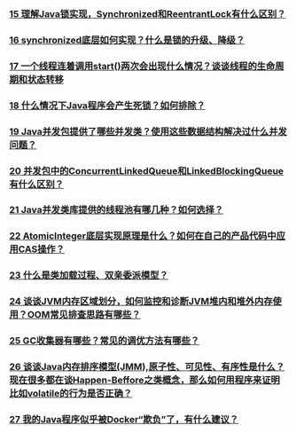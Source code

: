### [15 理解Java锁实现，Synchronized和ReentrantLock有什么区别？](https://github.com/lu666666/notebooks/blob/master/java/0/2/01.md)
>
### [16 synchronized底层如何实现？什么是锁的升级、降级？](https://github.com/lu666666/notebooks/blob/master/java/0/2/02.md)
>
### [17 一个线程连着调用start()两次会出现什么情况？谈谈线程的生命周期和状态转移](https://github.com/lu666666/notebooks/blob/master/java/0/2/03.md) 
>
### [18 什么情况下Java程序会产生死锁？如何排除？](https://github.com/lu666666/notebooks/blob/master/java/0/2/04.md)
>
### [19 Java并发包提供了哪些并发类？使用这些数据结构解决过什么并发问题？](https://github.com/lu666666/notebooks/blob/master/java/0/2/05.md)
>
### [20 并发包中的ConcurrentLinkedQueue和LinkedBlockingQueue有什么区别？](https://github.com/lu666666/notebooks/blob/master/java/0/2/06.md)
>
### [21 Java并发类库提供的线程池有哪几种？如何选择？](https://github.com/lu666666/notebooks/blob/master/java/0/2/07.md)
>
### [22 AtomicInteger底层实现原理是什么？如何在自己的产品代码中应用CAS操作？](https://github.com/lu666666/notebooks/blob/master/java/0/2/08.md)
>
### [23 什么是类加载过程、双亲委派模型？](https://github.com/lu666666/notebooks/blob/master/java/0/2/09.md)
>
### [24 谈谈JVM内存区域划分，如何监控和诊断JVM堆内和堆外内存使用？OOM常见排查思路有哪些？](https://github.com/lu666666/notebooks/blob/master/java/0/2/10.md)
>
### [25 GC收集器有哪些？常见的调优方法有哪些？](https://github.com/lu666666/notebooks/blob/master/java/0/2/11.md)
>
### [26 谈谈Java内存排序模型(JMM),原子性、可见性、有序性是什么？现在很多都在谈Happen-Beffore之类概念，那么如何用程序来证明比如volatile的行为是否正确？](https://github.com/lu666666/notebooks/blob/master/java/0/2/12.md)
>
### [27 我的Java程序似乎被Docker“欺负”了，有什么建议？](https://github.com/lu666666/notebooks/blob/master/java/0/2/13.md)
>

